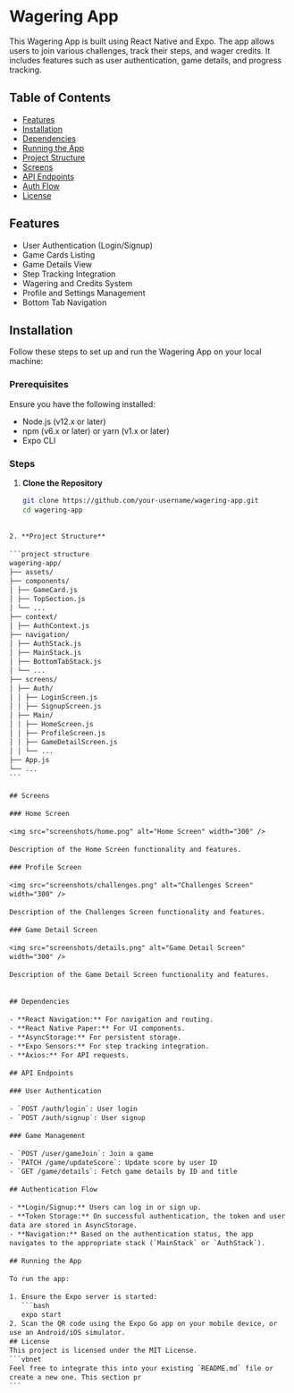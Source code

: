 # Wagering App

This Wagering App is built using React Native and Expo. The app allows users to join various challenges, track their steps, and wager credits. It includes features such as user authentication, game details, and progress tracking.

## Table of Contents

- [Features](#features)
- [Installation](#installation)
- [Dependencies](#dependencies)
- [Running the App](#running-the-app)
- [Project Structure](#project-structure)
- [Screens](#screens)
- [API Endpoints](#api-endpoints)
- [Auth Flow](#auth-flow)
- [License](#license)

## Features

- User Authentication (Login/Signup)
- Game Cards Listing
- Game Details View
- Step Tracking Integration
- Wagering and Credits System
- Profile and Settings Management
- Bottom Tab Navigation

## Installation

Follow these steps to set up and run the Wagering App on your local machine:

### Prerequisites

Ensure you have the following installed:

- Node.js (v12.x or later)
- npm (v6.x or later) or yarn (v1.x or later)
- Expo CLI

### Steps

1. **Clone the Repository**

   ```bash
   git clone https://github.com/your-username/wagering-app.git
   cd wagering-app

````

2. **Project Structure**

```project structure
wagering-app/
├── assets/
├── components/
│ ├── GameCard.js
│ ├── TopSection.js
│ └── ...
├── context/
│ ├── AuthContext.js
├── navigation/
│ ├── AuthStack.js
│ ├── MainStack.js
│ ├── BottomTabStack.js
│ └── ...
├── screens/
│ ├── Auth/
│ │ ├── LoginScreen.js
│ │ ├── SignupScreen.js
│ ├── Main/
│ │ ├── HomeScreen.js
│ │ ├── ProfileScreen.js
│ │ ├── GameDetailScreen.js
│ │ └── ...
├── App.js
└── ...
```

## Screens

### Home Screen

<img src="screenshots/home.png" alt="Home Screen" width="300" />

Description of the Home Screen functionality and features.

### Profile Screen

<img src="screenshots/challenges.png" alt="Challenges Screen" width="300" />

Description of the Challenges Screen functionality and features.

### Game Detail Screen

<img src="screenshots/details.png" alt="Game Detail Screen" width="300" />

Description of the Game Detail Screen functionality and features.


## Dependencies

- **React Navigation:** For navigation and routing.
- **React Native Paper:** For UI components.
- **AsyncStorage:** For persistent storage.
- **Expo Sensors:** For step tracking integration.
- **Axios:** For API requests.

## API Endpoints

### User Authentication

- `POST /auth/login`: User login
- `POST /auth/signup`: User signup

### Game Management

- `POST /user/gameJoin`: Join a game
- `PATCH /game/updateScore`: Update score by user ID
- `GET /game/details`: Fetch game details by ID and title

## Authentication Flow

- **Login/Signup:** Users can log in or sign up.
- **Token Storage:** On successful authentication, the token and user data are stored in AsyncStorage.
- **Navigation:** Based on the authentication status, the app navigates to the appropriate stack (`MainStack` or `AuthStack`).

## Running the App

To run the app:

1. Ensure the Expo server is started:
   ```bash
   expo start
2. Scan the QR code using the Expo Go app on your mobile device, or use an Android/iOS simulator.
## License
This project is licensed under the MIT License.
```vbnet
Feel free to integrate this into your existing `README.md` file or create a new one. This section pr
```
